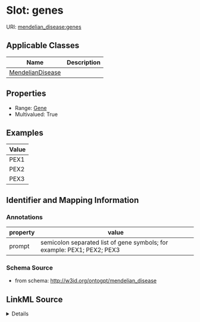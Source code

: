 # Slot: genes

URI: [mendelian_disease:genes](http://w3id.org/ontogpt/mendelian_disease/genes)



<!-- no inheritance hierarchy -->




## Applicable Classes

| Name | Description |
| --- | --- |
[MendelianDisease](MendelianDisease.md) | 






## Properties

* Range: [Gene](Gene.md)
* Multivalued: True









## Examples

| Value |
| --- |
| PEX1 |
| PEX2 |
| PEX3 |

## Identifier and Mapping Information





### Annotations

| property | value |
| --- | --- |
| prompt | semicolon separated list of gene symbols; for example: PEX1; PEX2; PEX3 |



### Schema Source


* from schema: http://w3id.org/ontogpt/mendelian_disease




## LinkML Source

<details>
```yaml
name: genes
annotations:
  prompt:
    tag: prompt
    value: 'semicolon separated list of gene symbols; for example: PEX1; PEX2; PEX3'
examples:
- value: PEX1
- value: PEX2
- value: PEX3
from_schema: http://w3id.org/ontogpt/mendelian_disease
rank: 1000
multivalued: true
alias: genes
owner: MendelianDisease
domain_of:
- MendelianDisease
range: Gene

```
</details>